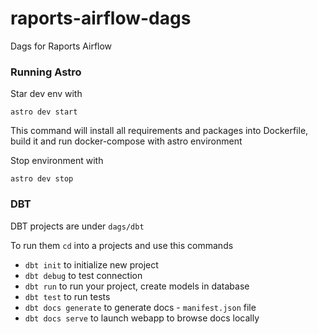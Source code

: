 # raports-airflow-dags

Dags for Raports Airflow

### Running Astro

Star dev env with

```
astro dev start
```

This command will install all requirements and packages into Dockerfile, build it and run docker-compose with astro environment

Stop environment with

```
astro dev stop
```

### DBT

DBT projects are under `dags/dbt`

To run them `cd` into a projects and use this commands

- `dbt init` to initialize new project
- `dbt debug` to test connection
- `dbt run` to run your project, create models in database
- `dbt test` to run tests
- `dbt docs generate` to generate docs - `manifest.json` file
- `dbt docs serve` to launch webapp to browse docs locally
